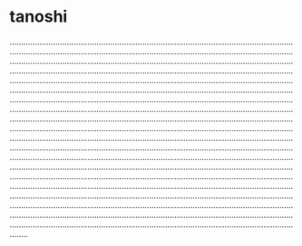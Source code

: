 # tanoshi
........................................................................................................................................................................................................................................................................................................................................................................................................................................................................................................................................................................................................................................................................................................................................................................................................................................................................................................................................................................................................................................................................................................................................................................................................................................................................................................................................................................................................................................................................................................................................................................................................................................................................................................................................................................................................................................................................................................................................................................................................................................................................................................................................................................................................................................................................................................................................................................................................................................................................................................................................................................................